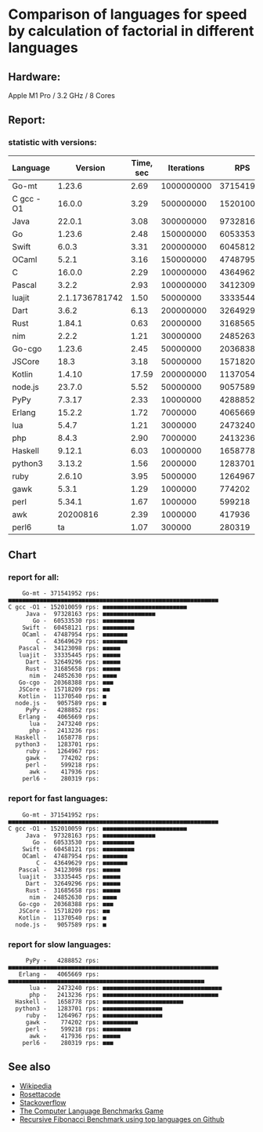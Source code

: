 Comparison of languages for speed by calculation of factorial in different languages
====================================================================================

Hardware:
---------
Apple M1 Pro / 3.2 GHz / 8 Cores


Report:
-------

### statistic with versions:

| Language   | Version        | Time, sec | Iterations | RPS       |
|------------|----------------|-----------|------------|-----------|
|      Go-mt |         1.23.6 |      2.69 | 1000000000 | 371541952 |
|  C gcc -O1 |         16.0.0 |      3.29 |  500000000 | 152010059 |
|       Java |         22.0.1 |      3.08 |  300000000 |  97328163 |
|         Go |         1.23.6 |      2.48 |  150000000 |  60533530 |
|      Swift |          6.0.3 |      3.31 |  200000000 |  60458121 |
|      OCaml |          5.2.1 |      3.16 |  150000000 |  47487954 |
|          C |         16.0.0 |      2.29 |  100000000 |  43649629 |
|     Pascal |          3.2.2 |      2.93 |  100000000 |  34123098 |
|     luajit | 2.1.1736781742 |      1.50 |   50000000 |  33335445 |
|       Dart |          3.6.2 |      6.13 |  200000000 |  32649296 |
|       Rust |         1.84.1 |      0.63 |   20000000 |  31685658 |
|        nim |          2.2.2 |      1.21 |   30000000 |  24852630 |
|     Go-cgo |         1.23.6 |      2.45 |   50000000 |  20368388 |
|     JSCore |           18.3 |      3.18 |   50000000 |  15718209 |
|     Kotlin |         1.4.10 |     17.59 |  200000000 |  11370540 |
|    node.js |         23.7.0 |      5.52 |   50000000 |   9057589 |
|       PyPy |         7.3.17 |      2.33 |   10000000 |   4288852 |
|     Erlang |         15.2.2 |      1.72 |    7000000 |   4065669 |
|        lua |          5.4.7 |      1.21 |    3000000 |   2473240 |
|        php |          8.4.3 |      2.90 |    7000000 |   2413236 |
|    Haskell |         9.12.1 |      6.03 |   10000000 |   1658778 |
|    python3 |         3.13.2 |      1.56 |    2000000 |   1283701 |
|       ruby |         2.6.10 |      3.95 |    5000000 |   1264967 |
|       gawk |          5.3.1 |      1.29 |    1000000 |    774202 |
|       perl |         5.34.1 |      1.67 |    1000000 |    599218 |
|        awk |       20200816 |      2.39 |    1000000 |    417936 |
|      perl6 |             ta |      1.07 |     300000 |    280319 |

## Chart

### report for all:

        Go-mt - 371541952 rps: ■■■■■■■■■■■■■■■■■■■■■■■■■■■■■■■■■■■■■■■■■■■■■■■■■■■■■■■■■■■■
    C gcc -O1 - 152010059 rps: ■■■■■■■■■■■■■■■■■■■■■■■■
         Java -  97328163 rps: ■■■■■■■■■■■■■■■
           Go -  60533530 rps: ■■■■■■■■■
        Swift -  60458121 rps: ■■■■■■■■■
        OCaml -  47487954 rps: ■■■■■■■
            C -  43649629 rps: ■■■■■■■
       Pascal -  34123098 rps: ■■■■■
       luajit -  33335445 rps: ■■■■■
         Dart -  32649296 rps: ■■■■■
         Rust -  31685658 rps: ■■■■■
          nim -  24852630 rps: ■■■■
       Go-cgo -  20368388 rps: ■■■
       JSCore -  15718209 rps: ■■
       Kotlin -  11370540 rps: ■
      node.js -   9057589 rps: ■
         PyPy -   4288852 rps: 
       Erlang -   4065669 rps: 
          lua -   2473240 rps: 
          php -   2413236 rps: 
      Haskell -   1658778 rps: 
      python3 -   1283701 rps: 
         ruby -   1264967 rps: 
         gawk -    774202 rps: 
         perl -    599218 rps: 
          awk -    417936 rps: 
        perl6 -    280319 rps: 

### report for fast languages:

        Go-mt - 371541952 rps: ■■■■■■■■■■■■■■■■■■■■■■■■■■■■■■■■■■■■■■■■■■■■■■■■■■■■■■■■■■■■
    C gcc -O1 - 152010059 rps: ■■■■■■■■■■■■■■■■■■■■■■■■
         Java -  97328163 rps: ■■■■■■■■■■■■■■■
           Go -  60533530 rps: ■■■■■■■■■
        Swift -  60458121 rps: ■■■■■■■■■
        OCaml -  47487954 rps: ■■■■■■■
            C -  43649629 rps: ■■■■■■■
       Pascal -  34123098 rps: ■■■■■
       luajit -  33335445 rps: ■■■■■
         Dart -  32649296 rps: ■■■■■
         Rust -  31685658 rps: ■■■■■
          nim -  24852630 rps: ■■■■
       Go-cgo -  20368388 rps: ■■■
       JSCore -  15718209 rps: ■■
       Kotlin -  11370540 rps: ■
      node.js -   9057589 rps: ■

### report for slow languages:

         PyPy -   4288852 rps: ■■■■■■■■■■■■■■■■■■■■■■■■■■■■■■■■■■■■■■■■■■■■■■■■■■■■■■■■■■■■
       Erlang -   4065669 rps: ■■■■■■■■■■■■■■■■■■■■■■■■■■■■■■■■■■■■■■■■■■■■■■■■■■■■■■■■
          lua -   2473240 rps: ■■■■■■■■■■■■■■■■■■■■■■■■■■■■■■■■■■
          php -   2413236 rps: ■■■■■■■■■■■■■■■■■■■■■■■■■■■■■■■■■
      Haskell -   1658778 rps: ■■■■■■■■■■■■■■■■■■■■■■■
      python3 -   1283701 rps: ■■■■■■■■■■■■■■■■■
         ruby -   1264967 rps: ■■■■■■■■■■■■■■■■■
         gawk -    774202 rps: ■■■■■■■■■■
         perl -    599218 rps: ■■■■■■■■
          awk -    417936 rps: ■■■■■
        perl6 -    280319 rps: ■■■



See also
--------

  * [Wikipedia](http://en.wikipedia.org/wiki/Factorial)
  * [Rosettacode](http://rosettacode.org/wiki/Factorial)
  * [Stackoverflow](http://stackoverflow.com/questions/23930/factorial-algorithms-in-different-languages)
  * [The Computer Language Benchmarks Game](https://benchmarksgame-team.pages.debian.net/benchmarksgame/index.html)
  * [Recursive Fibonacci Benchmark using top languages on Github](https://github.com/drujensen/fib)
